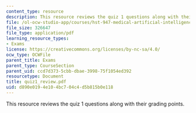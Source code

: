 ```yaml
---
content_type: resource
description: This resource reviews the quiz 1 questions along with their grading points.
file: /ol-ocw-studio-app/courses/hst-947-medical-artificial-intelligence-spring-2005/d890e0194e104bc704c4d5b815b0e118_quiz1_review.pdf
file_size: 326647
file_type: application/pdf
learning_resource_types:
- Exams
license: https://creativecommons.org/licenses/by-nc-sa/4.0/
ocw_type: OCWFile
parent_title: Exams
parent_type: CourseSection
parent_uid: ccd7d373-5cbb-dbae-3998-75f1054ed392
resourcetype: Document
title: quiz1_review.pdf
uid: d890e019-4e10-4bc7-04c4-d5b815b0e118
---
```

This resource reviews the quiz 1 questions along with their grading points.